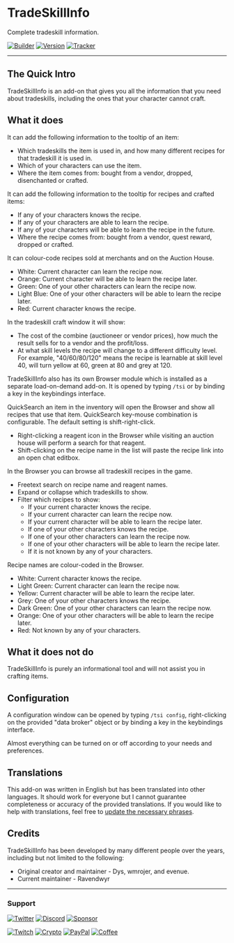 # TradeSkillInfo

Complete tradeskill information.

[![Builder](https://img.shields.io/github/workflow/status/ravendwyr/tradeskillinfo/Upload?label=Build&logo=github+actions&style=flat-square)](https://github.com/Ravendwyr/TradeSkillInfo/actions)
[![Version](https://img.shields.io/github/v/tag/ravendwyr/tradeskillinfo?label=Version&logo=curseforge&style=flat-square)](https://www.curseforge.com/wow/addons/tradeskill-info/files/all)
[![Tracker](https://img.shields.io/github/issues/ravendwyr/tradeskillinfo?label=Issues&logo=github&style=flat-square)](https://github.com/Ravendwyr/TradeSkillInfo/issues)

***

## The Quick Intro

TradeSkillInfo is an add-on that gives you all the information that you need about tradeskills, including the ones that your character cannot craft.

## What it does

It can add the following information to the tooltip of an item:

* Which tradeskills the item is used in, and how many different recipes for that tradeskill it is used in.
* Which of your characters can use the item.
* Where the item comes from: bought from a vendor, dropped, disenchanted or crafted.

It can add the following information to the tooltip for recipes and crafted items:

* If any of your characters knows the recipe.
* If any of your characters are able to learn the recipe.
* If any of your characters will be able to learn the recipe in the future.
* Where the recipe comes from: bought from a vendor, quest reward, dropped or crafted.

It can colour-code recipes sold at merchants and on the Auction House.

* White: Current character can learn the recipe now.
* Orange: Current character will be able to learn the recipe later.
* Green: One of your other characters can learn the recipe now.
* Light Blue: One of your other characters will be able to learn the recipe later.
* Red: Current character knows the recipe.

In the tradeskill craft window it will show:

* The cost of the combine (auctioneer or vendor prices), how much the result sells for to a vendor and the profit/loss.
* At what skill levels the recipe will change to a different difficulty level. For example, "40/60/80/120" means the recipe is learnable at skill level 40, will turn yellow at 60, green at 80 and grey at 120.

TradeSkillInfo also has its own Browser module which is installed as a separate load-on-demand add-on. It is opened by typing `/tsi` or by binding a key in the keybindings interface.

QuickSearch an item in the inventory will open the Browser and show all recipes that use that item. QuickSearch key-mouse combination is configurable.  The default setting is shift-right-click.

* Right-clicking a reagent icon in the Browser while visiting an auction house will perform a search for that reagent.
* Shift-clicking on the recipe name in the list will paste the recipe link into an open chat editbox.

In the Browser you can browse all tradeskill recipes in the game.

* Freetext search on recipe name and reagent names.
* Expand or collapse which tradeskills to show.
* Filter which recipes to show:
    * If your current character knows the recipe.
    * If your current character can learn the recipe now.
    * If your current character will be able to learn the recipe later.
    * If one of your other characters knows the recipe.
    * If one of your other characters can learn the recipe now.
    * If one of your other characters will be able to learn the recipe later.
    * If it is not known by any of your characters.

Recipe names are colour-coded in the Browser.

* White: Current character knows the recipe.
* Light Green: Current character can learn the recipe now.
* Yellow: Current character will be able to learn the recipe later.
* Grey: One of your other characters knows the recipe.
* Dark Green: One of your other characters can learn the recipe now.
* Orange: One of your other characters will be able to learn the recipe later.
* Red: Not known by any of your characters.

## What it does not do

TradeSkillInfo is purely an informational tool and will not assist you in crafting items.

## Configuration

A configuration window can be opened by typing `/tsi config`, right-clicking on the provided "data broker" object or by binding a key in the keybindings interface.

Almost everything can be turned on or off according to your needs and preferences.

## Translations

This add-on was written in English but has been translated into other languages.  It should work for everyone but I cannot guarantee completeness or accuracy of the provided translations.  If you would like to help with translations, feel free to [update the necessary phrases](https://www.curseforge.com/wow/addons/tradeskill-info/localization).

## Credits

TradeSkillInfo has been developed by many different people over the years, including but not limited to the following:

* Original creator and maintainer - Dys, wmrojer, and evenue.
* Current maintainer - Ravendwyr

***

### Support

[![Twitter](https://img.shields.io/twitter/follow/ravendwyr?label=Twitter&logo=twitter&style=flat-square)](https://twitter.com/Ravendwyr)
[![Discord](https://img.shields.io/discord/299308204393889802?label=Discord&logo=discord&style=flat-square)](https://top.gg/servers/299308204393889802)
[![Sponsor](https://img.shields.io/github/sponsors/ravendwyr?label=Sponsors&logo=github+sponsors&style=flat-square)](https://github.com/sponsors/Ravendwyr)

[![Twitch](https://img.shields.io/badge/Twitch-subscribe-yellow?&logo=twitch&style=flat-square)](https://www.twitch.tv/subs/ravendwyr)
[![Crypto](https://img.shields.io/badge/ETH-send-yellow?&logo=ethereum&style=flat-square)](https://etherscan.io/address/0x332224Ed82264298B3DC68dAcf643E8Df4abDCC3)
[![PayPal](https://img.shields.io/badge/PayPal-donate-yellow?logo=paypal&style=flat-square)](https://www.paypal.me/Ravendwyr/5gbp)
[![Coffee](https://img.shields.io/badge/Kofi-buy-yellow?logo=ko-fi&style=flat-square)](https://ko-fi.com/Ravendwyr)
